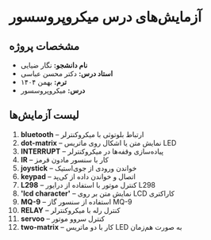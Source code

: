 # آزمایش‌های درس میکروپروسسور

## مشخصات پروژه

- **نام دانشجو:** نگار ضیایی  
- **استاد درس:** دکتر محسن عباسی  
- **ترم:** بهمن ۱۴۰۴  
- **درس:** میکروپروسسور  

## لیست آزمایش‌ها

1. **bluetooth** – ارتباط بلوتوثی با میکروکنترلر  
2. **dot-matrix** – نمایش متن یا اشکال روی ماتریس LED  
3. **INTERRUPT** – پیاده‌سازی وقفه‌ها در میکروکنترلر  
4. **IR** – کار با سنسور مادون قرمز  
5. **joystick** – خواندن ورودی از جوی‌استیک  
6. **keypad** – اتصال و خواندن داده از کی‌پد  
7. **L298** – کنترل موتور با استفاده از درایور L298  
8. **'lcd character'** – نمایش متن بر روی LCD کاراکتری  
9. **MQ-9** – استفاده از سنسور گاز MQ-9  
10. **RELAY** – کنترل رله با میکروکنترلر  
11. **servoo** – کنترل سروو موتور  
12. **two-matrix** – کار با دو ماتریس LED به صورت هم‌زمان
